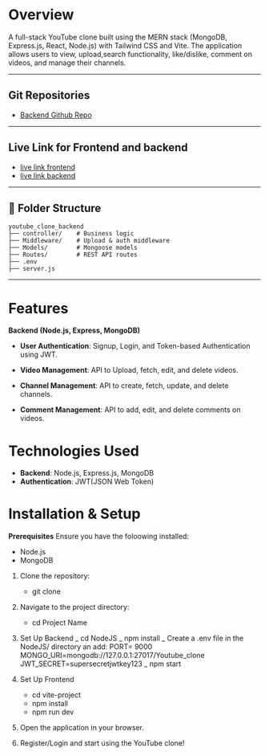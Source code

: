 # Overview

A full-stack YouTube clone built using the MERN stack (MongoDB, Express.js, React, Node.js) with Tailwind CSS and Vite. The application allows users to view, upload,search functionality, like/dislike, comment on videos, and manage their channels.

---

## Git Repositories

- [Backend Github Repo]()

---

## Live Link for Frontend and backend

- [live link frontend]()
- [live link backend]()

---

## 📁 Folder Structure

```
youtube_clone_backend
├── controller/    # Business logic
├── Middleware/    # Upload & auth middleware
├── Models/        # Mongoose models
├── Routes/        # REST API routes
├── .env
├── server.js
```

---

# Features

**Backend (Node.js, Express, MongoDB)**

- **User Authentication**: Signup, Login, and Token-based Authentication using JWT.

- **Video Management**: API to Upload, fetch, edit, and delete videos.

- **Channel Management**: API to create, fetch, update, and delete channels.

- **Comment Management**: API to add, edit, and delete comments on videos.

# Technologies Used

- **Backend**: Node.js, Express.js, MongoDB
- **Authentication**: JWT(JSON Web Token)

# Installation & Setup

**Prerequisites**
Ensure you have the foloowing installed:

- Node.js
- MongoDB

1. Clone the repository:

   - git clone

2. Navigate to the project directory:

   - cd Project Name

3. Set Up Backend
   _ cd NodeJS
   _ npm install
   _ Create a .env file in the NodeJS/ directory an add:
   PORT= 9000
   MONGO_URI=mongodb://127.0.0.1:27017/Youtube_clone
   JWT_SECRET=supersecretjwtkey123
   _ npm start

4. Set Up Frontend

   - cd vite-project
   - npm install
   - npm run dev

5. Open the application in your browser.

6. Register/Login and start using the YouTube clone!
